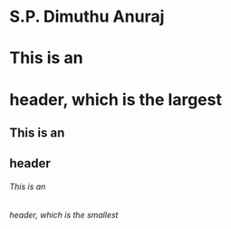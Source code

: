 # S.P. Dimuthu Anuraj
# This is an <h1> header, which is the largest
## This is an <h2> header
###### This is an <h6> header, which is the smallest